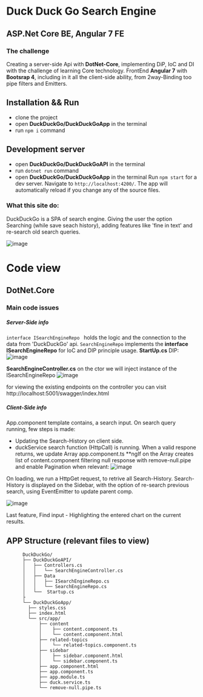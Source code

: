 # Duck Duck Go Search Engine 
## ASP.Net Core BE, Angular 7 FE
### The challenge
Creating a server-side Api with **DotNet-Core**, implementing DiP, IoC and DI with the challenge of learning Core technology.
FrontEnd **Angular 7** with **Bootsrap 4**, including in it all the client-side ability, from 2way-Binding too pipe filters and Emitters.
## Installation && Run
- clone the project
- open **DuckDuckGo/DuckDuckGoApp** in the terminal
- run `npm i` command 


## Development server
- open **DuckDuckGo/DuckDuckGoAPI**  in the terminal
- run `dotnet run` command
- open **DuckDuckGo/DuckDuckGoApp** in the terminal
Run `npm start` for a dev server. Navigate to `http://localhost:4200/`. The app will automatically reload if you change any of the source files.

### What this site do:
DuckDuckGo is a SPA of search engine.
Giving the user the option Searching (while save seach history), 
adding features like 'fine in text' and re-search old search queries.

![image](https://user-images.githubusercontent.com/37840748/147342291-b719adfb-68ed-4fa4-8fea-94fa4b0fe846.png)

# Code view
## DotNet.Core 
### Main code issues
##### Server-Side info
<code>interface ISearchEngineRepo </code> holds the logic and the connection to the data from 'DuckDuckGo' api.
<code>SearchEngineRepo</code> implements the **interface ISearchEngineRepo** for IoC and DIP principle usage.
**StartUp.cs** DIP:
![image](https://user-images.githubusercontent.com/37840748/147343823-85b2a9c3-64ad-4747-a6b2-ac2b18aa6bd6.png)

**SearchEngineController.cs** on the ctor we will inject instance of the ISearchEngineRepo
![image](https://user-images.githubusercontent.com/37840748/147344013-300148d6-4510-4678-adc9-f77c3c3a15e7.png)

for viewing the existing endpoints on the controller you can visit  http://localhost:5001/swagger/index.html
##### Client-Side info
App.component template contains, a search input. 
On search query running, few steps is made:
- Updating the Search-History on client side.
- duckService search function (HttpCall) is running.
When a valid respone returns, we update Array<RelatedTopic> app.component.ts
**ngIf on the Array<RelatedTopic> creates list of content.component filtering null response with remove-null.pipe and enable Pagination when relevant:
![image](https://user-images.githubusercontent.com/37840748/147345177-876e3739-ebad-4f96-9f1c-9ff5d38c5c59.png)
          
On loading, we run a HttpGet request, to retrive all Search-History.
Search-History is displayed on the Sidebar, with the option of re-search previous search, using EventEmitter<any> to update parent comp.
          
![image](https://user-images.githubusercontent.com/37840748/147345498-b9bb6963-0422-499a-a067-257c3c40adbf.png)

Last feature, Find input - Highlighting the entered chart on the current results.



## APP Structure (relevant files to view)
          DuckDuckGo/                                                                                                
          ├── DuckDuckGoAPI/                                                                        
          │   ├── Controllers.cs                                                                                                            
          │   │   └── SearchEngineController.cs                                                                                                            
          │   ├── Data                                                                                                                                    
          │   │   ├── ISearchEngineRepo.cs                                                                                                            
          │   │   └── SearchEngineRepo.cs                                                                                                            
          │   └──  Startup.cs                                                                                                            
          ├                                                                                                            
          └── DuckDuckGoApp/                                                                                                            
            ├── styles.css                                                                                                            
            ├── index.html                                                                                                            
            └── src/app/                                                                                                            
                ├── content                                                                                                            
                │    ├── content.component.ts                                                                                                            
                │    └── content.component.html                                                                                                            
                ├── related-topics                                                                                                            
                │    └── related-topics.component.ts                                                                                                            
                ├── sidebar                                                                                                            
                │    ├── sidebar.component.html                                                                                                            
                │    └── sidebar.component.ts                                                                                                            
                ├── app.component.html                                                                                                            
                ├── app.component.ts                                                                                                            
                ├── app.module.ts                                                                                                            
                ├── duck.service.ts                                                                                                            
                └── remove-null.pipe.ts                                                                                                            


